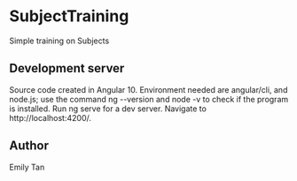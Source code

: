 # SubjectTraining
Simple training on Subjects

## Development server
Source code created in Angular 10. 
Environment needed are angular/cli, and node.js; use the command ng --version and node -v to check if the program is installed. 
Run ng serve for a dev server. Navigate to http://localhost:4200/. 

## Author
Emily Tan